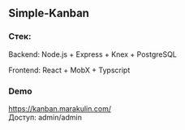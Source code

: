 ## Simple-Kanban
### Стек:
Backend:
Node.js + Express + Knex + PostgreSQL

Frontend:
React + MobX + Typscript

### Demo
https://kanban.marakulin.com/  
Доступ: admin/admin